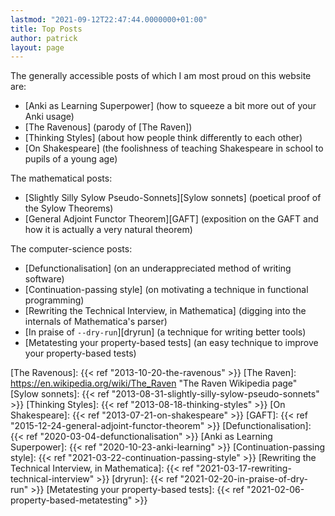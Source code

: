 ```yaml
---
lastmod: "2021-09-12T22:47:44.0000000+01:00"
title: Top Posts
author: patrick
layout: page
---
```


The generally accessible posts of which I am most proud on this website are:

* [Anki as Learning Superpower] (how to squeeze a bit more out of your Anki usage)
* [The Ravenous] (parody of [The Raven])
* [Thinking Styles] (about how people think differently to each other)
* [On Shakespeare] (the foolishness of teaching Shakespeare in school to pupils of a young age)

The mathematical posts:

* [Slightly Silly Sylow Pseudo-Sonnets][Sylow sonnets] (poetical proof of the Sylow Theorems)
* [General Adjoint Functor Theorem][GAFT] (exposition on the GAFT and how it is actually a very natural theorem)

The computer-science posts:

* [Defunctionalisation] (on an underappreciated method of writing software)
* [Continuation-passing style] (on motivating a technique in functional programming)
* [Rewriting the Technical Interview, in Mathematica] (digging into the internals of Mathematica's parser)
* [In praise of `--dry-run`][dryrun] (a technique for writing better tools)
* [Metatesting your property-based tests] (an easy technique to improve your property-based tests)

[The Ravenous]: {{< ref "2013-10-20-the-ravenous" >}}
[The Raven]: https://en.wikipedia.org/wiki/The_Raven "The Raven Wikipedia page"
[Sylow sonnets]: {{< ref "2013-08-31-slightly-silly-sylow-pseudo-sonnets" >}}
[Thinking Styles]: {{< ref "2013-08-18-thinking-styles" >}}
[On Shakespeare]: {{< ref "2013-07-21-on-shakespeare" >}}
[GAFT]: {{< ref "2015-12-24-general-adjoint-functor-theorem" >}}
[Defunctionalisation]: {{< ref "2020-03-04-defunctionalisation" >}}
[Anki as Learning Superpower]: {{< ref "2020-10-23-anki-learning" >}}
[Continuation-passing style]: {{< ref "2021-03-22-continuation-passing-style" >}}
[Rewriting the Technical Interview, in Mathematica]: {{< ref "2021-03-17-rewriting-technical-interview" >}}
[dryrun]: {{< ref "2021-02-20-in-praise-of-dry-run" >}}
[Metatesting your property-based tests]: {{< ref "2021-02-06-property-based-metatesting" >}}
